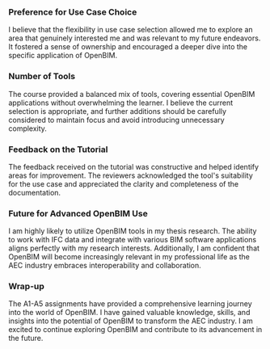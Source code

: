 ### Preference for Use Case Choice

I believe that the flexibility in use case selection allowed me to explore an area that genuinely interested me and was relevant to my future endeavors. It fostered a sense of ownership and encouraged a deeper dive into the specific application of OpenBIM.

### Number of Tools

The course provided a balanced mix of tools, covering essential OpenBIM applications without overwhelming the learner. I believe the current selection is appropriate, and further additions should be carefully considered to maintain focus and avoid introducing unnecessary complexity.

### Feedback on the Tutorial

The feedback received on the tutorial was constructive and helped identify areas for improvement. The reviewers acknowledged the tool's suitability for the use case and appreciated the clarity and completeness of the documentation.

### Future for Advanced OpenBIM Use

I am highly likely to utilize OpenBIM tools in my thesis research. The ability to work with IFC data and integrate with various BIM software applications aligns perfectly with my research interests. Additionally, I am confident that OpenBIM will become increasingly relevant in my professional life as the AEC industry embraces interoperability and collaboration.

### Wrap-up

The A1-A5 assignments have provided a comprehensive learning journey into the world of OpenBIM. I have gained valuable knowledge, skills, and insights into the potential of OpenBIM to transform the AEC industry. I am excited to continue exploring OpenBIM and contribute to its advancement in the future.


